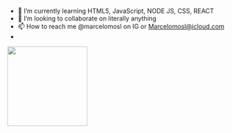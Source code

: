 - 🌱 I’m currently learning HTML5, JavaScript, NODE JS, CSS, REACT
- 💞️ I’m looking to collaborate on literally anything
- 📫 How to reach me @marcelomosl on IG or Marcelomosl@icloud.com 
- <div>
<a href="https://github.com/MarceloMosl"><img height="180em" src="https://github-readme-stats.vercel.app/api?username=MarceloMosl&show_icons=true&theme=github_dark&include_all_commits=true&count_private=true&disable_animations=false"/>
  </div>
